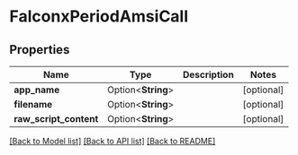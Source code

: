 # FalconxPeriodAmsiCall

## Properties

Name | Type | Description | Notes
------------ | ------------- | ------------- | -------------
**app_name** | Option<**String**> |  | [optional]
**filename** | Option<**String**> |  | [optional]
**raw_script_content** | Option<**String**> |  | [optional]

[[Back to Model list]](../README.md#documentation-for-models) [[Back to API list]](../README.md#documentation-for-api-endpoints) [[Back to README]](../README.md)
